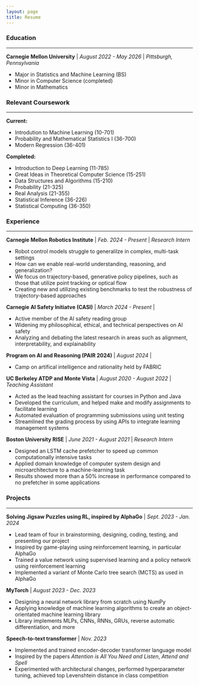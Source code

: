 ```yaml
---
layout: page
title: Resume
---
```


### Education
---
**Carnegie Mellon University** \| _August 2022 - May 2026_ \| _Pittsburgh, Pennsylvania_
* Major in Statistics and Machine Learning (BS)
* Minor in Computer Science (completed)
* Minor in Mathematics

### Relevant Coursework
---
**Current:**
* Introdution to Machine Learning (10-701)
* Probability and Mathematical Statistics I (36-700)
* Modern Regression (36-401)

**Completed:**
* Introduction to Deep Learning (11-785)
* Great Ideas in Theoretical Computer Science (15-251)
* Data Structures and Algorithms (15-210)
* Probability (21-325)
* Real Analysis (21-355)
* Statistical Inference (36-226)
* Statistical Computing (36-350)

### Experience
---
**Carnegie Mellon Robotics Institute** \| _Feb. 2024 - Present_ \| _Research Intern_
* Robot control models struggle to generalilze in complex, multi-task settings
* How can we enable real-world understanding, reasoning, and generalization?
* We focus on trajectory-based, generative policy pipelines, such as those that utilize point tracking or optical flow
* Creating new and utilizing existing benchmarks to test the robustness of trajectory-based approaches

**Carnegie AI Safety Initiatve (CASI)** \| _March 2024 - Present_ \| 
* Active member of the AI safety reading group
* Widening my philosophical, ethical, and technical perspectives on AI safety
* Analyzing and debating the latest research in areas such as alignment, interpretability, and explainability 

**Program on AI and Reasoning (PAIR 2024)** \| _August 2024_ \|
* Camp on artifical intelligence and rationality held by FABRIC

**UC Berkeley ATDP and Monte Vista** \| _August 2020 - August 2022_ \| _Teaching Assistant_
* Acted as the lead teaching assistant for courses in Python and Java
* Developed the curriculum, and helped make and modify assignments to facilitate learning
* Automated evaluation of programming submissions using unit testing
* Streamlined the grading process by using APIs to integrate learning management systems

**Boston University RISE** \| _June 2021 - August 2021_ \| _Research Intern_
* Designed an LSTM cache prefetcher to speed up common computationally intensive tasks
* Applied domain knowledge of computer system design and microarchitecture to a machine-learning task
* Results showed more than a 50% increase in performance compared to no prefetcher in some applications

### Projects
---
**Solving Jigsaw Puzzles using RL, inspired by AlphaGo** \| _Sept. 2023 - Jan. 2024_
* Lead team of four in brainstorming, designing, coding, testing, and presenting our project
* Inspired by game-playing using reinforcement learning, in particular AlphaGo
* Trained a value network using supervised learning and a policy network using reinforcement learning
* Implemented a variant of Monte Carlo tree search (MCTS) as used in AlphaGo

**MyTorch** \| _August 2023 - Dec.  2023_
* Designing a neural network library from scratch using NumPy
* Applying knowledge of machine learning algorithms to create an object-orientated machine learning library
* Library implements MLPs, CNNs, RNNs, GRUs, reverse automatic differentiation, and more

**Speech-to-text transformer** \| _Nov. 2023_
* Implemented and trained encoder-decoder transformer language model
* Inspired by the papers *Attention is All You Need and Listen*, *Attend and Spell*
* Experimented with architectural changes, performed hyperparameter tuning, achieved top Levenshtein distance in class competition

